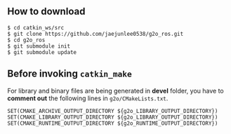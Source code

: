 ## How to download

```
$ cd catkin_ws/src
$ git clone https://github.com/jaejunlee0538/g2o_ros.git
$ cd g2o_ros
$ git submodule init
$ git submodule update
```

## Before invoking `catkin_make`
For library and binary files are being generated in **devel** folder,
you have to **comment out** the following lines in `g2o/CMakeLists.txt`.

```
SET(CMAKE_ARCHIVE_OUTPUT_DIRECTORY ${g2o_LIBRARY_OUTPUT_DIRECTORY})
SET(CMAKE_LIBRARY_OUTPUT_DIRECTORY ${g2o_LIBRARY_OUTPUT_DIRECTORY})
SET(CMAKE_RUNTIME_OUTPUT_DIRECTORY ${g2o_RUNTIME_OUTPUT_DIRECTORY})
```